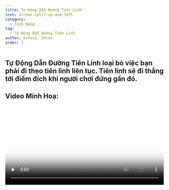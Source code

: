 ```yaml
---
title: Tự Động Dẫn Đường Tiên Linh
icon: arrows-split-up-and-left
category:
  - Tính Năng
tag:
  - Tự Động Dẫn Đường Tiên Linh
author: Schvis, Chloe
order: 7
---
```


## Tự Động Dẫn Đường Tiên Linh loại bỏ việc bạn phải đi theo tiên linh liên tục. Tiên linh sẽ đi thẳng tới điểm đích khi người chơi đứng gần đó.

## Video Minh Hoạ:

<video controls preload="none" width="100%" poster="https://nextcloud.atruicardona.xyz/s/f3Z4wMqM4d8dERo/preview"><source src="https://nextcloud.atruicardona.xyz/s/f3Z4wMqM4d8dERo/download" type="video/mp4"></video>
